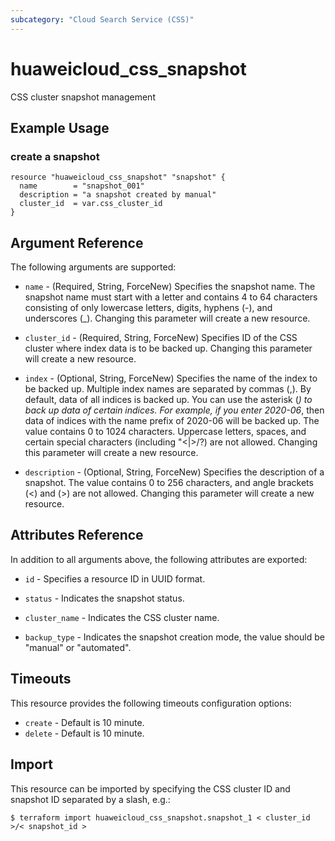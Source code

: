 ```yaml
---
subcategory: "Cloud Search Service (CSS)"
---
```


# huaweicloud_css_snapshot

CSS cluster snapshot management

## Example Usage

### create a snapshot

```hcl
resource "huaweicloud_css_snapshot" "snapshot" {
  name        = "snapshot_001"
  description = "a snapshot created by manual" 
  cluster_id  = var.css_cluster_id
}
```

## Argument Reference

The following arguments are supported:

* `name` - (Required, String, ForceNew) Specifies the snapshot name. The snapshot name must
  start with a letter and contains 4 to 64 characters consisting of only
  lowercase letters, digits, hyphens (-), and underscores (_).
  Changing this parameter will create a new resource.

* `cluster_id` - (Required, String, ForceNew) Specifies ID of the CSS cluster where index data is to be backed up.
  Changing this parameter will create a new resource.

* `index` - (Optional, String, ForceNew) Specifies the name of the index to be backed up. Multiple index names
  are separated by commas (,). By default, data of all indices is backed up. You can use the
  asterisk (*) to back up data of certain indices. For example, if you enter 2020-06*, then
  data of indices with the name prefix of 2020-06 will be backed up.
  The value contains 0 to 1024 characters. Uppercase letters, spaces, and certain special
  characters (including "\<|>/?) are not allowed.
  Changing this parameter will create a new resource.

* `description` - (Optional, String, ForceNew) Specifies the description of a snapshot.
  The value contains 0 to 256 characters, and angle brackets (<) and (>) are not allowed.
  Changing this parameter will create a new resource.


## Attributes Reference

In addition to all arguments above, the following attributes are exported:

* `id` - Specifies a resource ID in UUID format.

* `status` - Indicates the snapshot status.

* `cluster_name` - Indicates the CSS cluster name.

* `backup_type` - Indicates the snapshot creation mode, the value should be "manual" or "automated".


## Timeouts
This resource provides the following timeouts configuration options:
- `create` - Default is 10 minute.
- `delete` - Default is 10 minute.

## Import

This resource can be imported by specifying the CSS cluster ID and snapshot ID
separated by a slash, e.g.:

```
$ terraform import huaweicloud_css_snapshot.snapshot_1 < cluster_id >/< snapshot_id >
```
